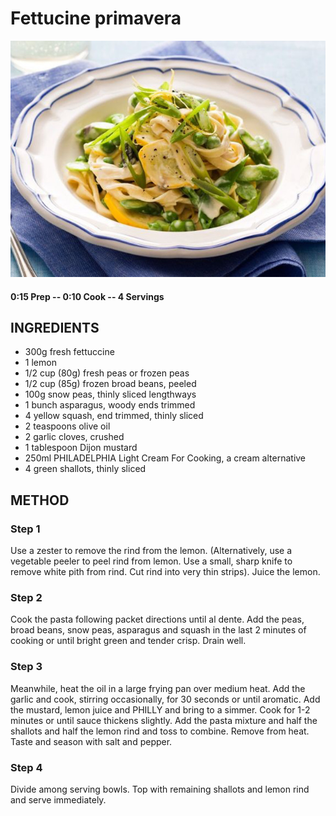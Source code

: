 # Fettucine primavera
![](https://raw.githubusercontent.com/fuzzwah/recipes/master/pics/Fettucine_primavera.jpg)
#### 0:15 Prep -- 0:10 Cook -- 4 Servings
## INGREDIENTS
* 300g fresh fettuccine
* 1 lemon
* 1/2 cup (80g) fresh peas or frozen peas
* 1/2 cup (85g) frozen broad beans, peeled
* 100g snow peas, thinly sliced lengthways
* 1 bunch asparagus, woody ends trimmed
* 4 yellow squash, end trimmed, thinly sliced
* 2 teaspoons olive oil
* 2 garlic cloves, crushed
* 1 tablespoon Dijon mustard
* 250ml PHILADELPHIA Light Cream For Cooking, a cream alternative
* 4 green shallots, thinly sliced
## METHOD
### Step 1
Use a zester to remove the rind from the lemon. (Alternatively, use a vegetable peeler to peel rind from lemon. Use a small, sharp knife to remove white pith from rind. Cut rind into very thin strips). Juice the lemon.
### Step 2
Cook the pasta following packet directions until al dente. Add the peas, broad beans, snow peas, asparagus and squash in the last 2 minutes of cooking or until bright green and tender crisp. Drain well.
### Step 3
Meanwhile, heat the oil in a large frying pan over medium heat. Add the garlic and cook, stirring occasionally, for 30 seconds or until aromatic. Add the mustard, lemon juice and PHILLY and bring to a simmer. Cook for 1-2 minutes or until sauce thickens slightly. Add the pasta mixture and half the shallots and half the lemon rind and toss to combine. Remove from heat. Taste and season with salt and pepper.
### Step 4
Divide among serving bowls. Top with remaining shallots and lemon rind and serve immediately.
